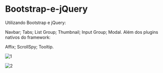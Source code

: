# Bootstrap-e-jQuery

Utilizando Bootstrap e jQuery:

Navbar;
Tabs;
List Group;
Thumbnail;
Input Group;
Modal.
Além dos plugins nativos do framework:

Affix;
ScrollSpy;
Tooltip.

![1](https://user-images.githubusercontent.com/82901722/139962752-b865e75c-25f7-4c75-b09f-e2a36b9c9927.gif)


![2](https://user-images.githubusercontent.com/82901722/139963013-c5b89c1d-7010-42ac-b578-50a498d7b7ad.gif)
